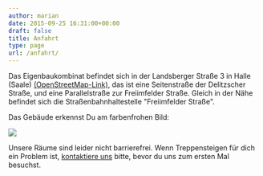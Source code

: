 ```yaml
---
author: marian
date: 2015-09-25 16:31:00+00:00
draft: false
title: Anfahrt
type: page
url: /anfahrt/
---
```


Das Eigenbaukombinat befindet sich in der Landsberger Straße 3 in Halle (Saale) [(OpenStreetMap-Link)](https://www.openstreetmap.org/node/2549267583), das ist eine Seitenstraße der Delitzscher Straße, und eine Parallelstraße zur Freiimfelder Straße. Gleich in der Nähe befindet sich die Straßenbahnhaltestelle "Freiimfelder Straße".

Das Gebäude erkennst Du am farbenfrohen Bild:

![](/wp-content/uploads/2019/05/20161109_ebk_front2.jpg)


Unsere Räume sind leider nicht barrierefrei. Wenn Treppensteigen für dich ein Problem ist, [kontaktiere uns](/kontakt/) bitte, bevor du uns zum ersten Mal besuchst.

